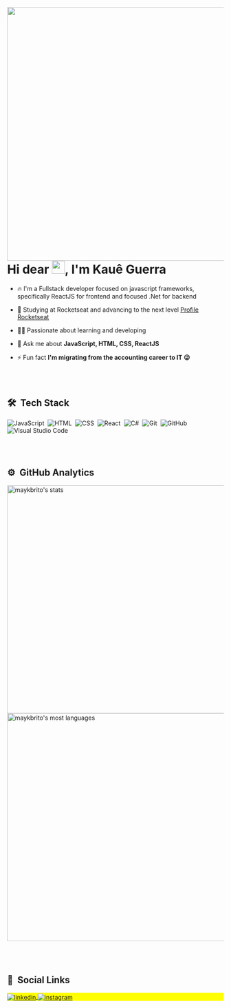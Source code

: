 <img align="right" height="590em" src="https://raw.githubusercontent.com/gist/kaue-guerra/01f47615481da792a4d879d8a29d37f7/raw/7578737c61a0e8af0d1651e1a5d96d51a7a4287a/githubcard.svg" />
<h1 align="left">Hi dear <img src="https://raw.githubusercontent.com/kaueMarques/kaueMarques/master/hi.gif" width="30px">, I'm Kauê Guerra</h1>

- 🔥 I'm a Fullstack developer focused on javascript frameworks, specifically ReactJS for frontend and focused .Net for backend

- 🔭 Studying at Rocketseat and advancing to the next level [Profile Rocketseat](https://app.rocketseat.com.br/me/kaueguerra)

- 👨‍💻 Passionate about learning and developing

- 💬 Ask me about **JavaScript, HTML, CSS, ReactJS**

- ⚡ Fun fact **I'm migrating from the accounting career to IT 😜**

<br><br>

## 🛠 &nbsp;Tech Stack

![JavaScript](https://img.shields.io/badge/-JavaScript-05122A?style=flat&logo=javascript)&nbsp;
![HTML](https://img.shields.io/badge/-HTML-05122A?style=flat&logo=HTML5)&nbsp;
![CSS](https://img.shields.io/badge/-CSS-05122A?style=flat&logo=CSS3&logoColor=1572B6)&nbsp;
![React](https://img.shields.io/badge/-React-05122A?style=flat&logo=react)&nbsp;
![C#](https://img.shields.io/badge/-C#-05122A?style=flat&logo=github)&nbsp;
![Git](https://img.shields.io/badge/-Git-05122A?style=flat&logo=git)&nbsp;
![GitHub](https://img.shields.io/badge/-GitHub-05122A?style=flat&logo=github)&nbsp;
![Visual Studio Code](https://img.shields.io/badge/-Visual%20Studio%20Code-05122A?style=flat&logo=visual-studio-code&logoColor=007ACC)&nbsp;

<br><br>

## ⚙️ &nbsp;GitHub Analytics

<p align="left">
<img width="530em" src="https://github-readme-stats.vercel.app/api?username=kaue-guerra&show_icons=true&theme=vision-friendly-dark" alt="maykbrito's stats"/>
<img width="530em" src="https://github-readme-stats.vercel.app/api/top-langs/?username=kaue-guerra&layout=compact&theme=vision-friendly-dark" alt="maykbrito's most languages"/>
</p>

<br><br>

## :man: &nbsp;Social Links

<p align="left" style="background:yellow">
<a href="https://linkedin.com/in/kaue-guerra" target="_blank">
  <img align="center" src="https://img.shields.io/badge/-kaueguerra-05122A?style=flat&logo=linkedin" alt="linkedin"/>
</a>
<a href="https://instagram.com/kaueguerra" target="_blank">
 <img align="center" src="https://img.shields.io/badge/-kaueguerra-05122A?style=flat&logo=instagram" alt="instagram"/>
</a>
</p>

<!--
**kaue-guerra/kaue-guerra** is a ✨ _special_ ✨ repository because its `README.md` (this file) appears on your GitHub profile.

Here are some ideas to get you started:

- 🔭 I’m currently working on ...
- 🌱 I’m currently learning ...
- 👯 I’m looking to collaborate on ...
- 🤔 I’m looking for help with ...
- 💬 Ask me about ...
- 📫 How to reach me: ...
- 😄 Pronouns: ...
- ⚡ Fun fact: ...
-->
